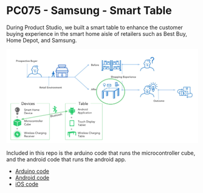 # PC075 - Samsung - Smart Table

During Product Studio, we built a smart table to enhance the customer buying experience in the smart home aisle of retailers such as Best Buy, Home Depot, and Samsung.

![Image](https://github.com/daberman/studio-samsung/blob/master/SmartTable.png)

Included in this repo is the arduino code that runs the microcontroller cube, and the android code that runs the android app.

* [Arduino code](/arduino)
* [Android code](/android)
* [iOS code](/ios)
